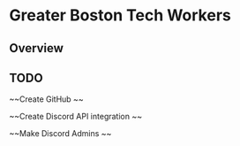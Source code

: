 # Greater Boston Tech Workers
## Overview
## TODO
~~Create GitHub ~~

~~Create Discord API integration ~~

~~Make Discord Admins ~~

